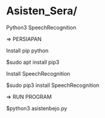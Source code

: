 # Asisten_Sera/
Python3 SpeechRecognition

=> PERSIAPAN

Install pip python

$sudo apt install pip3

Install SpeechRecognition

$sudo pip3 install SpeechRecognition


=> RUN PROGRAM

$python3 asistenbejo.py
